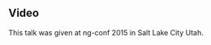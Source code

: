 <!--
{
"name" : "typescript-and-angular-20",
"version" : "0.1",
"title" : "TypeScript and Angular 2",
"description" : "Learn about the latest developments in the Angular world.",
"homepage" : "https://www.youtube.com/embed/Xw93oketp18",
"canonicalSource" : "https://www.youtube.com/embed/Xw93oketp18",
"freshnessDate" : 2015-03-05,
"license" : "All Rights Reserved"
}
-->

<!-- @section -->

## Video

This talk was given at ng-conf 2015 in Salt Lake City Utah.

<!-- @asset, "contentType": "outlearn/video", "provider": "youtube", "url": "https://www.youtube.com/embed/Xw93oketp18" -->
